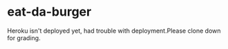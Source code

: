 # eat-da-burger

Heroku isn't deployed yet, had trouble with deployment.Please clone down for grading. 

